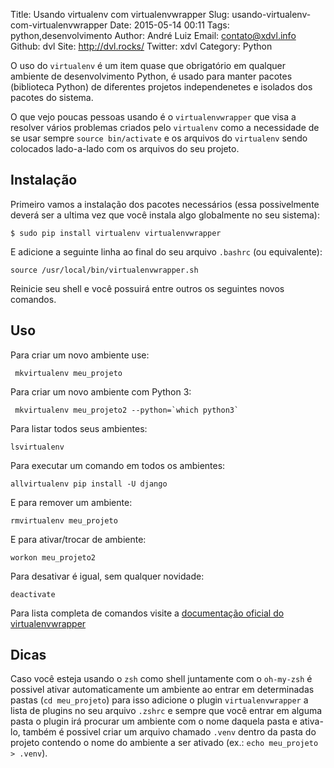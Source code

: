 Title: Usando virtualenv com virtualenvwrapper
Slug: usando-virtualenv-com-virtualenvwrapper
Date: 2015-05-14 00:11
Tags: python,desenvolvimento
Author: André Luiz
Email:  contato@xdvl.info
Github: dvl
Site: http://dvl.rocks/
Twitter: xdvl
Category: Python

O uso do `virtualenv` é um item quase que obrigatório em qualquer ambiente de desenvolvimento Python, é usado para manter pacotes (biblioteca Python) de diferentes projetos independenetes e isolados dos pacotes do sistema.

O que vejo poucas pessoas usando é o `virtualenvwrapper` que visa a resolver vários problemas criados pelo `virtualenv` como a necessidade de se usar sempre `source bin/activate` e os arquivos do `virtualenv` sendo colocados lado-a-lado com os arquivos do seu projeto.

## Instalação

Primeiro vamos a instalação dos pacotes necessários (essa possivelmente deverá ser a ultima vez que você instala algo globalmente no seu sistema):

    $ sudo pip install virtualenv virtualenvwrapper
    
E adicione a seguinte linha ao final do seu arquivo `.bashrc` (ou equivalente):

    source /usr/local/bin/virtualenvwrapper.sh
    
Reinicie seu shell e você possuirá entre outros os seguintes novos comandos.

## Uso
    
Para criar um novo ambiente use:

     mkvirtualenv meu_projeto
     
Para criar um novo ambiente com Python 3:
 
     mkvirtualenv meu_projeto2 --python=`which python3`
     
Para listar todos seus ambientes:

    lsvirtualenv
    
Para executar um comando em todos os ambientes:

    allvirtualenv pip install -U django
    
E para remover um ambiente:

    rmvirtualenv meu_projeto
    
E para ativar/trocar de ambiente:

    workon meu_projeto2

Para desativar é igual, sem qualquer novidade:

    deactivate
    
Para lista completa de comandos visite a [documentação oficial do virtualenvwrapper](https://virtualenvwrapper.readthedocs.org/en/latest/command_ref.html)
    
## Dicas

Caso você esteja usando o `zsh` como shell juntamente com o `oh-my-zsh` é possivel ativar automaticamente um ambiente ao entrar em determinadas pastas (`cd meu_projeto`) para isso adicione o plugin `virtualenvwrapper` a lista de plugins no seu arquivo `.zshrc` e sempre que você entrar em alguma pasta o plugin irá procurar um ambiente com o nome daquela pasta e ativa-lo, também é possivel criar um arquivo chamado `.venv` dentro da pasta do projeto contendo o nome do ambiente a ser ativado (ex.: `echo meu_projeto > .venv`).

